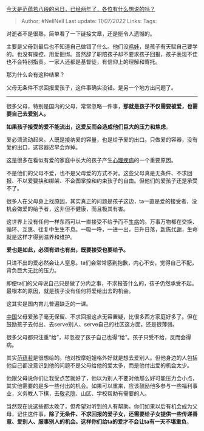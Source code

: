 [今天是范蕴若八段的忌日，已经两年了，各位有什么想说的吗？](https://www.zhihu.com/question/541089284/answer/2562576568)

>Author: #NellNell
>Last update: *11/07/2022*
>Links:
>Tags:

对逝者不是很熟，简单看了一下链接文章，还是挺令人遗憾的。

主要是父母到最后也不知道自己做错了什么。他们没[鸡娃](https://www.zhihu.com/search?q=%E9%B8%A1%E5%A8%83&search_source=Entity&hybrid_search_source=Entity&hybrid_search_extra=%7B%22sourceType%22%3A%22answer%22%2C%22sourceId%22%3A2562576568%7D)，是孩子有天赋自己要学的。也没有操控、用爱捆绑。虽然辞了职陪孩子却不要求孩子回报，孩子表现不佳也不会特别指责。一家人还都是基督徒，有信仰上的理解和寄托。

那为什么会有这种结果？

父母无条件不求回报爱孩子，这件事确实没错。是另一个地方出问题了。

---

很多父母，特别是国内的父母，常常忽略一件事，**那就是孩子不仅需要被爱，也需要自己去爱别人。**

**如果孩子接受的爱不能流出，这爱反而会造成他们巨大的压力和焦虑**。

爱必须流动起来。人既是接纳爱的容量，也是给予爱的出口。只做爱的容器，没有爱的出口，这容器迟早会炸掉。

这是很多在看似有爱的家庭中长大的孩子产生[心理疾病](https://www.zhihu.com/search?q=%E5%BF%83%E7%90%86%E7%96%BE%E7%97%85&search_source=Entity&hybrid_search_source=Entity&hybrid_search_extra=%7B%22sourceType%22%3A%22answer%22%2C%22sourceId%22%3A2562576568%7D)的一个重要原因。

不是他们的父母不爱，也不是父母爱的方式不对。这些父母真是无条件、不求回报、不以爱要挟和绑架、不企图掌控和约束孩子的自由。但他们的爱孩子还是承受不了。

很多人在父母身上找原因，其实真正的问题是孩子这边，ta一直是爱的接受者，没机会做爱的给予者，这非但不健康，而且极其有害。

这世界上没有任何一样东西可以一直接受不给予而不[生病](https://www.zhihu.com/search?q=%E7%94%9F%E7%97%85&search_source=Entity&hybrid_search_source=Entity&hybrid_search_extra=%7B%22sourceType%22%3A%22answer%22%2C%22sourceId%22%3A2562576568%7D)的。万事万物都在交换、循环、互惠、往复中生生不息。一吸一呼，一进一出，日升日落，[新陈代谢](https://www.zhihu.com/search?q=%E6%96%B0%E9%99%88%E4%BB%A3%E8%B0%A2&search_source=Entity&hybrid_search_source=Entity&hybrid_search_extra=%7B%22sourceType%22%3A%22answer%22%2C%22sourceId%22%3A2562576568%7D)，生命就是这样才得到滋养和维护。

**爱也是如此，必须有进也有出，既要接受也要给予。**

只进不出的爱必然会让人窒息。ta们会常常感到抱歉，内心不安，觉得自己不配，背负巨大无比的压力。

即便ta们的父母说自己只是做了分内之事，不求报答什么的，孩子仍然承受不起。最根本的原因，就是孩子没有任何将爱给出去的机会。

这其实是国内育儿普遍缺乏的一课。

[中国](https://www.zhihu.com/search?q=%E4%B8%AD%E5%9B%BD&search_source=Entity&hybrid_search_source=Entity&hybrid_search_extra=%7B%22sourceType%22%3A%22answer%22%2C%22sourceId%22%3A2562576568%7D)父母爱孩子毫无保留、不求回报这点无容置疑，比很多西方家庭好多了。但在鼓励孩子去付出、去serve别人、serve自己的社区这方面，还是很薄弱。

很多父母都只注重“给”，却忽视了孩子自己也得“给”。孩子只受不给，反而会得病。

其实[范蕴若](https://www.zhihu.com/search?q=%E8%8C%83%E8%95%B4%E8%8B%A5&search_source=Entity&hybrid_search_source=Entity&hybrid_search_extra=%7B%22sourceType%22%3A%22answer%22%2C%22sourceId%22%3A2562576568%7D)是很想给的。他对按摩姐姐格外好就是想去爱别人。但他身边的人包括他自己都没意识到他的问题不是父母给他的爱太多，而是他付出爱的机会太少。

他跟父母说你们让我受点苦就好了，他以为别人不要对他那么好可能压力会小点，其实他需要的是多一些付出的机会。如果可以重来，应该鼓励他多参与一些福利事业，义务教人下棋，去[敬老院](https://www.zhihu.com/search?q=%E6%95%AC%E8%80%81%E9%99%A2&search_source=Entity&hybrid_search_source=Entity&hybrid_search_extra=%7B%22sourceType%22%3A%22answer%22%2C%22sourceId%22%3A2562576568%7D)、山区、学校帮助有需要的人。

当然现在说这些都太晚了，但希望对听到的人有帮助。你们如果以后有机会成为父母，记住这件事，**除了无条件、不求回报的爱子女，还需要给子女提供一些传递善意、爱别人、服事别人的机会。这样你们给ta的爱才不会让ta有一天不堪重负**。
